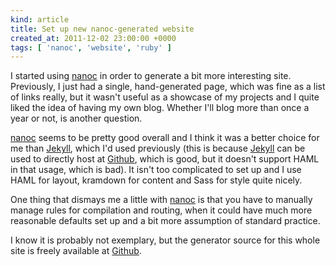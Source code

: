 ```yaml
---
kind: article
title: Set up new nanoc-generated website
created_at: 2011-12-02 23:00:00 +0000
tags: [ 'nanoc', 'website', 'ruby' ]
---
```


I started using [nanoc] in order to generate a bit more interesting site. Previously, I just had a single, hand-generated page, which was fine as a list of links really, but it wasn't useful as a showcase of my projects and I quite liked the idea of having my own blog. Whether I'll blog more than once a year or not, is another question.

[nanoc] seems to be pretty good overall and I think it was a better choice for me than [Jekyll], which I'd used previously (this is because [Jekyll] can be used to directly host at [Github], which is good, but it doesn't support HAML in that usage, which is bad). It isn't too complicated to set up and I use HAML for layout, kramdown for content and Sass for style quite nicely.

One thing that dismays me a little with [nanoc] is that you have to manually manage rules for compilation and routing, when it could have much more reasonable defaults set up and a bit more assumption of standard practice.

I know it is probably not exemplary, but the generator source for this whole site is freely available at [Github](https://github.com/Spooner/spooner.github.com/tree/generator).

[Github]: https://github.com/
[nanoc]: http://nanoc.stoneship.org/
[Jekyll]: http://jekyllrb.com/